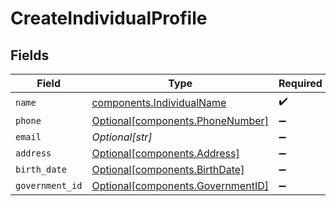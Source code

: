 # CreateIndividualProfile


## Fields

| Field                                                                        | Type                                                                         | Required                                                                     | Description                                                                  | Example                                                                      |
| ---------------------------------------------------------------------------- | ---------------------------------------------------------------------------- | ---------------------------------------------------------------------------- | ---------------------------------------------------------------------------- | ---------------------------------------------------------------------------- |
| `name`                                                                       | [components.IndividualName](../../models/components/individualname.md)       | :heavy_check_mark:                                                           | N/A                                                                          |                                                                              |
| `phone`                                                                      | [Optional[components.PhoneNumber]](../../models/components/phonenumber.md)   | :heavy_minus_sign:                                                           | N/A                                                                          |                                                                              |
| `email`                                                                      | *Optional[str]*                                                              | :heavy_minus_sign:                                                           | N/A                                                                          | jordan.lee@classbooker.dev                                                   |
| `address`                                                                    | [Optional[components.Address]](../../models/components/address.md)           | :heavy_minus_sign:                                                           | N/A                                                                          |                                                                              |
| `birth_date`                                                                 | [Optional[components.BirthDate]](../../models/components/birthdate.md)       | :heavy_minus_sign:                                                           | N/A                                                                          |                                                                              |
| `government_id`                                                              | [Optional[components.GovernmentID]](../../models/components/governmentid.md) | :heavy_minus_sign:                                                           | N/A                                                                          |                                                                              |